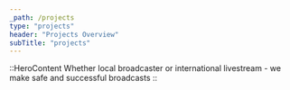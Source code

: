 ```yaml
---
_path: /projects
type: "projects"
header: "Projects Overview"
subTitle: "projects"
---
```


::HeroContent
Whether local broadcaster or international livestream - we make safe and successful broadcasts
::
